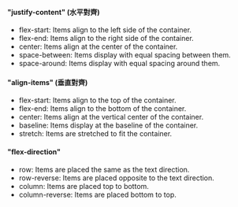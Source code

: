 #### "justify-content" (水平對齊)
* flex-start: Items align to the left side of the container.
* flex-end: Items align to the right side of the container.
* center: Items align at the center of the container.
* space-between: Items display with equal spacing between them.
* space-around: Items display with equal spacing around them.  

#### "align-items" (垂直對齊)
* flex-start: Items align to the top of the container.
* flex-end: Items align to the bottom of the container.
* center: Items align at the vertical center of the container.
* baseline: Items display at the baseline of the container.
* stretch: Items are stretched to fit the container.  

#### "flex-direction"
* row: Items are placed the same as the text direction.
* row-reverse: Items are placed opposite to the text direction.
* column: Items are placed top to bottom.
* column-reverse: Items are placed bottom to top.

